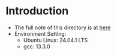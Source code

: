 # Introduction
- The full note of this directory is at [here](https://hackmd.io/@Cg9G-UQmRMyh-L6Jvkq_Gw/segmentation_fault_analysis)
- Environment Setting:
    - Ubuntu Linux: 24.04.1 LTS
    - gcc: 13.3.0
